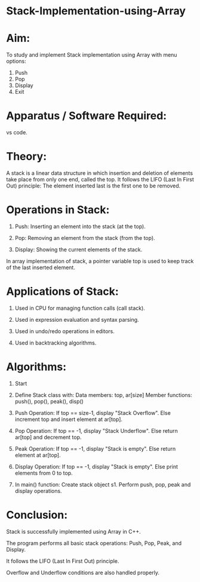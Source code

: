 # Stack-Implementation-using-Array
# Aim:

To study and implement Stack implementation using Array with menu options:
1. Push
2. Pop
3. Display
4. Exit

# Apparatus / Software Required:
vs code.

# Theory:
A stack is a linear data structure in which insertion and deletion of elements take place from only one end, called the top.
It follows the LIFO (Last In First Out) principle:
The element inserted last is the first one to be removed.

# Operations in Stack:

1. Push: Inserting an element into the stack (at the top).


2. Pop: Removing an element from the stack (from the top).


3. Display: Showing the current elements of the stack.

In array implementation of stack, a pointer variable top is used to keep track of the last inserted element.

# Applications of Stack:

1. Used in CPU for managing function calls (call stack).


2. Used in expression evaluation and syntax parsing.


3. Used in undo/redo operations in editors.


4. Used in backtracking algorithms.

# Algorithms:

1. Start
 
2. Define Stack class with:
Data members: top, ar[size]
Member functions: push(), pop(), peak(), disp()

3. Push Operation:
If top == size-1, display "Stack Overflow".
Else increment top and insert element at ar[top].

4. Pop Operation:
If top == -1, display "Stack Underflow".
Else return ar[top] and decrement top.

5. Peak Operation:
If top == -1, display "Stack is empty".
Else return element at ar[top].

6. Display Operation:
If top == -1, display "Stack is empty".
Else print elements from 0 to top.

7. In main() function:
Create stack object s1.
Perform push, pop, peak and display operations.

# Conclusion:
Stack is successfully implemented using Array in C++.

The program performs all basic stack operations: Push, Pop, Peak, and Display.

It follows the LIFO (Last In First Out) principle.

Overflow and Underflow conditions are also handled properly.
